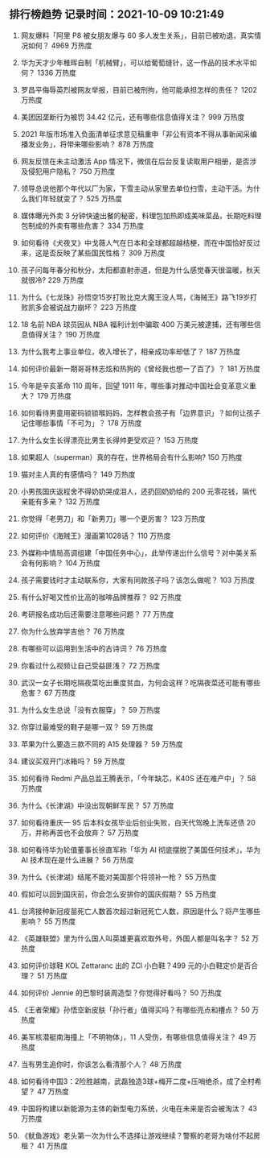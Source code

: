 
## 排行榜趋势 记录时间：2021-10-09 10:21:49
  
  1. 网友爆料「阿里 P8 被女朋友爆与 60 多人发生关系」，目前已被劝退，真实情况如何？ 4969 万热度
    
  2. 华为天才少年稚晖自制「机械臂」，可以给葡萄缝针，这一作品的技术水平如何？ 1336 万热度
    
  3. 罗昌平侮辱英烈被网友举报，目前已被刑拘，他可能承担怎样的责任？ 1202 万热度
    
  4. 美团因垄断行为被罚 34.42 亿元，还有哪些信息值得关注？ 999 万热度
    
  5. 2021 年版市场准入负面清单征求意见稿重申「非公有资本不得从事新闻采编播发业务」，将带来哪些影响？ 878 万热度
    
  6. 网友反馈在未主动激活 App 情况下，微信在后台反复读取用户相册，是否涉及侵犯用户隐私？ 750 万热度
    
  7. 领导总说他那个年代以厂为家，下雪主动从家里去单位扫雪，主动干活。为什么我们年轻就变了？ 525 万热度
    
  8. 媒体曝光外卖 3 分钟快速出餐的秘密，料理包加热即成美味菜品，长期吃料理包制成的外卖有哪些危害？ 334 万热度
    
  9. 如何看待《犬夜叉》中戈薇人气在日本和全球都超越桔梗，而在中国恰好反过来，这是否反映了某些国民性格？ 309 万热度
    
  10. 孩子问每年春分和秋分，太阳都直射赤道，但是为什么感觉春天很温暖，秋天就很冷? 229 万热度
    
  11. 为什么《七龙珠》孙悟空15岁打败比克大魔王没人骂，《海贼王》路飞19岁打败凯多会被说战力崩坏？ 223 万热度
    
  12. 18 名前 NBA 球员因从 NBA 福利计划中骗取 400 万美元被逮捕，还有哪些信息值得关注？ 190 万热度
    
  13. 为什么我考上事业单位，收入增长了，相亲成功率却低了？ 187 万热度
    
  14. 如何评价最新一期哥哥林志炫和热狗的《曾经我也想一了百了》？ 181 万热度
    
  15. 今年是辛亥革命 110 周年，回望 1911 年，哪些事对推动中国社会变革意义重大？ 179 万热度
    
  16. 如何看待男童用密码锁锁喉妈妈，怎样教会孩子有「边界意识」？如何让孩子记住哪些事情「不可为」？ 178 万热度
    
  17. 为什么女生长得漂亮比男生长得帅更受欢迎？ 153 万热度
    
  18. 如果超人（superman）真的存在，世界格局会有什么影响? 150 万热度
    
  19. 猫对主人真的有感情吗？ 149 万热度
    
  20. 小男孩国庆返程舍不得奶奶哭成泪人，还扔回奶奶给的 200 元零花钱，隔代亲能有多亲？ 132 万热度
    
  21. 你觉得「老男刀」和「新男刀」哪一个更厉害？ 123 万热度
    
  22. 如何评价《海贼王》漫画第1028话？ 110 万热度
    
  23. 外媒称中情局高调组建「中国任务中心」，此举传递出什么信号？对中美关系会有何影响？ 104 万热度
    
  24. 孩子需要钱时才主动联系你，大家有同款孩子吗？该怎么做呢？ 103 万热度
    
  25. 有什么好喝又性价比高的咖啡品牌推荐？ 92 万热度
    
  26. 考研报名成功后还需要注意哪些问题？ 77 万热度
    
  27. 你为什么放弃学吉他？ 76 万热度
    
  28. 有哪些可以运用到生活中的古诗词？ 76 万热度
    
  29. 你看过什么视频让自己受益匪浅？ 72 万热度
    
  30. 武汉一女子长期吃隔夜菜吃出重度贫血，为何会这样？吃隔夜菜还可能有哪些危害？ 67 万热度
    
  31. 为什么女生总说「没有衣服穿」？ 59 万热度
    
  32. 你穿过最难受的鞋子是哪一双？ 59 万热度
    
  33. 苹果为什么要造三款不同的 A15 处理器？ 59 万热度
    
  34. 建议买双开门冰箱吗？ 59 万热度
    
  35. 如何看待 Redmi 产品总监王腾表示，「今年缺芯，K40S 还在难产中」？ 58 万热度
    
  36. 为什么《长津湖》中没出现朝鲜军民？ 57 万热度
    
  37. 如何看待重庆一 95 后本科女孩毕业后创业失败，白天代驾晚上洗车还债 20 万，并称再苦也不会放弃？ 57 万热度
    
  38. 如何看待华为轮值董事长徐直军称「华为 AI 彻底摆脱了美国任何技术」，华为 AI 技术现在是什么进展？ 56 万热度
    
  39. 为什么《长津湖》结尾不能对美国那个将领补一枪？ 55 万热度
    
  40. 假如可以回到国庆前，你会怎么安排你的国庆假期？ 55 万热度
    
  41. 台湾接种新冠疫苗死亡人数首次超过新冠死亡人数，原因是什么？将产生哪些影响？ 55 万热度
    
  42. 《英雄联盟》里为什么国人叫英雄更喜欢取外号，外国人都是叫名字？ 52 万热度
    
  43. 如何评价球鞋 KOL Zettaranc 出的 ZCI 小白鞋？499 元的小白鞋定价是否合理？ 51 万热度
    
  44. 如何评价 Jennie 的巴黎时装周造型？你觉得好看吗？ 50 万热度
    
  45. 《王者荣耀》孙悟空新皮肤「孙行者」值得买吗？有哪些亮点和槽点？ 50 万热度
    
  46. 美军核潜艇南海撞上「不明物体」，11 人受伤，有哪些信息值得关注？ 49 万热度
    
  47. 当有男生追你时，你该怎么看清那个人？ 48 万热度
    
  48. 如何看待中国3：2险胜越南，武磊独造3球+梅开二度+压哨绝杀，成了全村希望？ 47 万热度
    
  49. 中国将构建以新能源为主体的新型电力系统，火电在未来是否会被淘汰？ 43 万热度
    
  50. 《鱿鱼游戏》老头第一次为什么不选择让游戏继续？警察的老哥为啥付不起房租？ 41 万热度
    